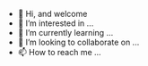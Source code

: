 - 👋 Hi,  and welcome 
- 👀 I’m interested in ...
- 🌱 I’m currently learning ...
- 💞️ I’m looking to collaborate on ...
- 📫 How to reach me ...

<!---
fgyhgthd/fgyhgthd is a ✨ special ✨ repository because its `README.md` (this file) appears on your GitHub profile.
You can click the Preview link to take a look at your changes.
--->
